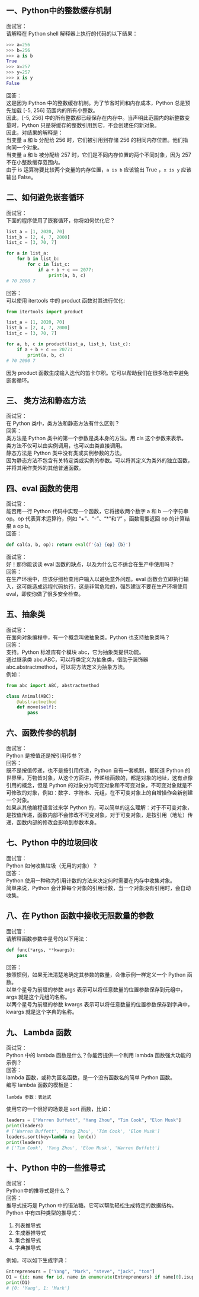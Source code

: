 <a name="RA0Sf"></a>
## 一、Python中的整数缓存机制
面试官：<br />请解释在 Python shell 解释器上执行的代码的以下结果：
```python
>>> a=256
>>> b=256
>>> a is b
True
>>> x=257
>>> y=257
>>> x is y
False
```
回答：<br />这是因为 Python 中的整数缓存机制。为了节省时间和内存成本，Python 总是预先加载 [-5, 256] 范围内的所有小整数。<br />因此，[-5, 256] 中的所有整数都已经保存在内存中。当声明此范围内的新整数变量时，Python 只是将缓存的整数引用到它，不会创建任何新对象。<br />因此，对结果的解释是：<br />当变量 a 和 b 分配给 256 时，它们被引用到存储 256 的相同内存位置。他们指向同一个对象。<br />当变量 a 和 b 被分配给 257 时，它们是不同内存位置的两个不同对象，因为 257 不在小整数缓存范围内。<br />由于 is 运算符要比较两个变量的内存位置，`a is b` 应该输出 True ，`x is y` 应该输出 False。
<a name="U2ZNI"></a>
## 二、如何避免嵌套循环
面试官：<br />下面的程序使用了嵌套循环，你将如何优化它？
```python
list_a = [1, 2020, 70]
list_b = [2, 4, 7, 2000]
list_c = [3, 70, 7]

for a in list_a:
    for b in list_b:
        for c in list_c:
            if a + b + c == 2077:
                print(a, b, c)
# 70 2000 7
```
回答：<br />可以使用 itertools 中的 product 函数对其进行优化:
```python
from itertools import product

list_a = [1, 2020, 70]
list_b = [2, 4, 7, 2000]
list_c = [3, 70, 7]

for a, b, c in product(list_a, list_b, list_c):
    if a + b + c == 2077:
        print(a, b, c)
# 70 2000 7
```
因为 product 函数生成输入迭代的笛卡尔积。它可以帮助我们在很多场景中避免嵌套循环。
<a name="o26e7"></a>
## 三、 类方法和静态方法
面试官：<br />在 Python 类中，类方法和静态方法有什么区别？<br />回答：<br />类方法是 Python 类中的第一个参数是类本身的方法。用 cls 这个参数来表示。<br />类方法不仅可以由实例调用，也可以由类直接调用。<br />静态方法是 Python 类中没有类或实例参数的方法。<br />因为静态方法不包含有关特定类或实例的参数。可以将其定义为类外的独立函数，并将其用作类外的其他普通函数。
<a name="baE7y"></a>
## 四、eval 函数的使用
面试官：<br />能否用一行 Python 代码中实现一个函数，它将接收两个数字 a 和 b 一个字符串 op。op 代表算术运算符，例如 “+”、“-”、“*”和“/” 。函数需要返回 op 的计算结果 a op b。<br />回答：
```python
def cal(a, b, op): return eval(f'{a} {op} {b}')
```
面试官：<br />好！那你能谈谈 eval 函数的缺点，以及为什么它不适合在生产中使用吗？<br />回答：<br />在生产环境中，应该仔细检查用户输入以避免意外问题。eval 函数会立即执行输入，这可能造成远程代码执行，这是非常危险的，强烈建议不要在生产环境使用 eval，即使你做了很多安全检查。
<a name="EDkf5"></a>
## 五、抽象类
面试官：<br />在面向对象编程中，有一个概念叫做抽象类。Python 也支持抽象类吗？<br />回答：<br />支持。Python 标准库有个模块 abc，它为抽象类提供功能。<br />通过继承类 abc.ABC，可以将类定义为抽象类，借助于装饰器 abc.abstractmethod，可以将方法定义为抽象方法。<br />例如：
```python
from abc import ABC, abstractmethod

class Animal(ABC):
    @abstractmethod
    def move(self):
        pass
```
<a name="hlkdy"></a>
## 六、函数传参的机制
面试官：<br />Python 是按值还是按引用传参？<br />回答：<br />既不是按值传递，也不是按引用传递，Python 自有一套机制，都知道 Python 的世界里，万物皆对象，从这个方面讲，传递给函数的，都是对象的地址，这有点像引用的概念，但是 Python 的对象分为可变对象和不可变对象，不可变对象就是不可修改的对象，例如：数字、字符串、元组，在不可变对象上的自增操作会新创建一个对象。<br />如果从其他编程语言过来学 Python 的，可以简单的这么理解：对于不可变对象，是按值传递，函数内部不会修改不可变对象，对于可变对象，是按引用（地址）传递，函数内部的修改会影响到参数本身。
<a name="nHm7C"></a>
## 七、Python 中的垃圾回收
面试官：<br />Python 如何收集垃圾（无用的对象）？<br />回答：<br />Python 使用一种称为引用计数的方法来决定何时需要在内存中收集对象。<br />简单来说，Python 会计算每个对象的引用计数，当一个对象没有引用时，会自动收集。
<a name="G8sKw"></a>
## 八、在 Python 函数中接收无限数量的参数
面试官：<br />请解释函数参数中星号的以下用法：
```python
def func(*args, **kwargs):
    pass
```
回答：<br />按照惯例，如果无法清楚地确定其参数的数量，会像示例一样定义一个 Python 函数。<br />以单个星号为前缀的参数 args 表示可以将任意数量的位置参数保存到元组中，args 就是这个元组的名称。<br />以两个星号为前缀的参数 kwargs 表示可以将任意数量的位置参数保存到字典中，kwargs 就是这个字典的名称。
<a name="Tb6xy"></a>
## 九、 Lambda 函数
面试官：<br />Python 中的 lambda 函数是什么？你能否提供一个利用 lambda 函数强大功能的示例？<br />回答：<br />lambda 函数，或称为匿名函数，是一个没有函数名的简单 Python 函数。<br />编写 lambda 函数的模板是：
```
lambda 参数：表达式
```
使用它的一个很好的场景是 sort 函数，比如：
```python
leaders = ["Warren Buffett", "Yang Zhou", "Tim Cook", "Elon Musk"]
print(leaders)
# ['Warren Buffett', 'Yang Zhou', 'Tim Cook', 'Elon Musk']
leaders.sort(key=lambda x: len(x))
print(leaders)
# ['Tim Cook', 'Yang Zhou', 'Elon Musk', 'Warren Buffett']
```
<a name="uctf6"></a>
## 十、Python 中的一些推导式
面试官：<br />Python中的推导式是什么？<br />回答：<br />推导式技巧是 Python 中的语法糖。它可以帮助轻松生成特定的数据结构。Python 中有四种类型的推导式：

1. 列表推导式
2. 生成器推导式
3. 集合推导式
4. 字典推导式

例如，可以如下生成字典：
```python
Entrepreneurs = ["Yang", "Mark", "steve", "jack", "tom"]
D1 = {id: name for id, name in enumerate(Entrepreneurs) if name[0].isupper()}
print(D1)
# {0: 'Yang', 1: 'Mark'}
```
